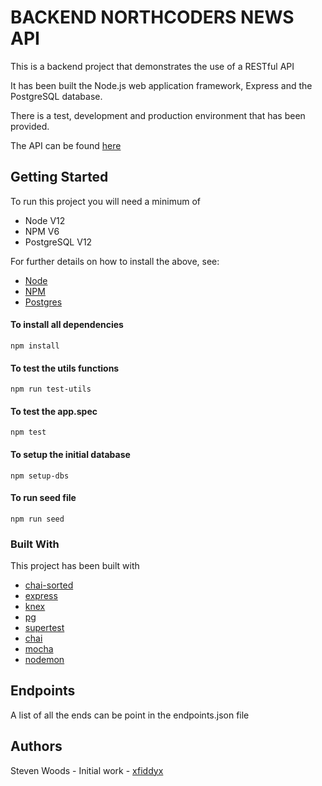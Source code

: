 # BACKEND NORTHCODERS NEWS API

This is a backend project that demonstrates the use of a RESTful API

It has been built the Node.js web application framework, Express and the PostgreSQL database.

There is a test, development and production environment that has been provided.

The API can be found [here](https://nc-news-odishon.herokuapp.com/api)

## Getting Started

To run this project you will need a minimum of

- Node V12
- NPM V6
- PostgreSQL V12

For further details on how to install the above, see:

- [Node](https://nodejs.org/en/)
- [NPM](https://www.npmjs.com/)
- [Postgres](https://www.postgresql.org/)

#### To install all dependencies

```
npm install
```

#### To test the utils functions

```
npm run test-utils
```

#### To test the app.spec

```
npm test
```

#### To setup the initial database

```
npm setup-dbs
```

#### To run seed file

```
npm run seed
```

### Built With

This project has been built with

- [chai-sorted](https://www.chaijs.com/plugins/chai-sorted/)
- [express](https://www.progress.com/tutorials/jdbc/connect-to-postgresql-on-heroku-using-odbc-and-jdbc-drivers)
- [knex](http://knexjs.org/)
- [pg](https://www.postgresql.org/)
- [supertest](https://www.npmjs.com/package/supertest)
- [chai](https://www.chaijs.com/)
- [mocha](https://mochajs.org/)
- [nodemon](https://nodemon.io/)

## Endpoints

A list of all the ends can be point in the endpoints.json file

## Authors

Steven Woods - Initial work - [xfiddyx](www.github.com/xfiddyx)
